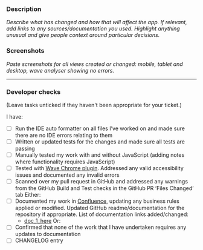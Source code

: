 ### Description
_Describe what has changed and how that will affect the app. If relevant, add links to any sources/documentation you used. Highlight anything unusual and give people context around particular decisions._

### Screenshots
_Paste screenshots for all views created or changed: mobile, tablet and desktop, wave analyser showing no errors._

-----
### Developer checks
(Leave tasks unticked if they haven't been appropriate for your ticket.)

I have:
- [ ] Run the IDE auto formatter on all files I’ve worked on and made sure there are no IDE errors relating to them
- [ ] Written or updated tests for the changes and made sure all tests are passing
- [ ] Manually tested my work with and without JavaScript (adding notes where functionality requires JavaScript)
- [ ] Tested  with [Wave Chrome plugin](https://chrome.google.com/webstore/detail/wave-evaluation-tool/jbbplnpkjmmeebjpijfedlgcdilocofh/related). Addressed any valid accessibility issues and documented any invalid errors
- [ ] Scanned over my pull request in GitHub and addressed any warnings from the GitHub Build and Test checks in the GitHub PR ‘Files Changed’ tab
Either:
- [ ] Documented my work in [Confluence](https://hee-tis.atlassian.net/wiki/spaces/TP/pages/3461087233/Development), updating any business rules applied or modified. Updated GitHub readme/documentation for the repository if appropriate. List of documentation links added/changed:
  - [doc_1_here](link_1_here)
Or:
- [ ] Confirmed that none of the work that I have undertaken requires any updates to documentation
- [ ] CHANGELOG entry
